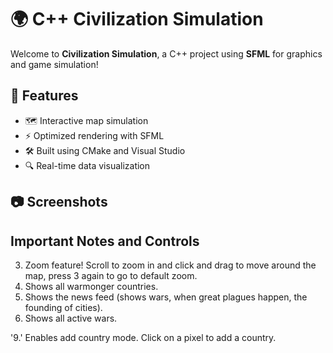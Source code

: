 # 🌍 C++ Civilization Simulation

Welcome to **Civilization Simulation**, a C++ project using **SFML** for graphics and game simulation!

## 🚀 Features

- 🗺️ Interactive map simulation
- ⚡ Optimized rendering with SFML
- 🛠️ Built using CMake and Visual Studio
- 🔍 Real-time data visualization

## 📷 Screenshots

## Important Notes and Controls

3. Zoom feature! Scroll to zoom in and click and drag to move around the map, press 3 again to go to default zoom.
4. Shows all warmonger countries.
5. Shows the news feed (shows wars, when great plagues happen, the founding of cities).
6. Shows all active wars.

'9.' Enables add country mode. Click on a pixel to add a country.

